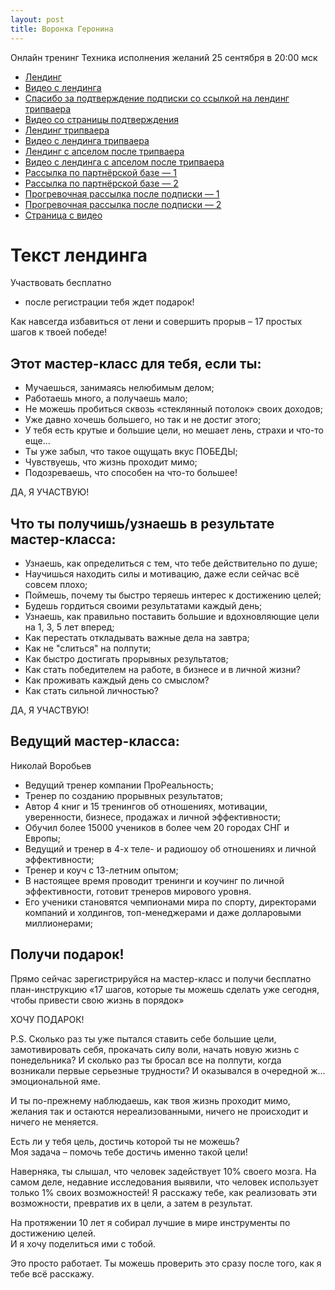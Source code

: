 ```yaml
---
layout: post
title: Воронка Геронина
---
```


Онлайн тренинг Техника исполнения желаний 25 сентября в 20:00 мск

- [Лендинг](/images/2015-09-23-geronin-landing.png)
- [Видео с лендинга](http://youtu.be/MVrcDUu1zlk)
- [Спасибо за подтверждение подписки со ссылкой на лендинг трипваера](/images/2015-09-23-geronin-success.png)
- [Видео со страницы подтверждения](http://youtu.be/qb6Q1EuZq08)
- [Лендинг трипваера](/images/2015-09-23-geronin-tripwire.png)
- [Видео с лендинга трипваера](http://youtu.be/DmSPjYbTYA0)
- [Лендинг с апселом после трипваера](/images/2015-09-23-geronin-upsell.png)
- [Видео с лендинга с апселом после трипваера](http://youtu.be/CHfwasK_hSE)
- [Рассылка по партнёрской базе — 1](/images/2015-09-23-geronin-partner-1.pdf)
- [Рассылка по партнёрской базе — 2](/images/2015-09-23-geronin-partner-2.pdf)
- [Прогревочная рассылка после подписки — 1](/images/2015-09-23-geronin-preheat-1.pdf)
- [Прогревочная рассылка после подписки — 2](/images/2015-09-23-geronin-preheat-2.pdf)
- [Страница с видео](/images/2015-09-23-geronin-video.png)

# Текст лендинга

Участвовать бесплатно
* после регистрации тебя ждет подарок!

Как навсегда избавиться от лени и совершить прорыв – 17 простых шагов к твоей победе!

## Этот мастер-класс для тебя, если ты:

- Мучаешься, занимаясь нелюбимым делом;
- Работаешь много, а получаешь мало;
- Не можешь пробиться сквозь «стеклянный потолок» своих доходов;
- Уже давно хочешь большего, но так и не достиг этого;
- У тебя есть крутые и большие цели, но мешает лень, страхи и что-то еще...
- Ты уже забыл, что такое ощущать вкус ПОБЕДЫ;
- Чувствуешь, что жизнь проходит мимо;
- Подозреваешь, что способен на что-то большее!

ДА, Я УЧАСТВУЮ!

## Что ты получишь/узнаешь в результате мастер-класса:

- Узнаешь, как определиться с тем, что тебе действительно по душе;
- Научишься находить силы и мотивацию, даже если сейчас всё совсем плохо;
- Поймешь, почему ты быстро теряешь интерес к достижению целей;
- Будешь гордиться своими результатами каждый день;
- Узнаешь, как правильно поставить большие и вдохновляющие цели на 1, 3, 5 лет вперед;
- Как перестать откладывать важные дела на завтра;
- Как не "слиться" на полпути;
- Как быстро достигать прорывных результатов;
- Как стать победителем на работе, в бизнесе и в личной жизни?
- Как проживать каждый день со смыслом?
- Как стать сильной личностью?

ДА, Я УЧАСТВУЮ!

## Ведущий мастер-класса:

Николай Воробьев

- Ведущий тренер компании ПроРеальность;
- Тренер по созданию прорывных результатов;
- Автор 4 книг и 15 тренингов об отношениях, мотивации, уверенности, бизнесе, продажах и личной эффективности;
- Обучил более 15000 учеников в более чем 20 городах СНГ и Европы;
- Ведущий и тренер в 4-х теле- и радиошоу об отношениях и личной эффективности;
- Тренер и коуч с 13-летним опытом;
- В настоящее время проводит тренинги и коучинг по личной эффективности, готовит тренеров мирового уровня.
- Его ученики становятся чемпионами мира по спорту, директорами компаний и холдингов, топ-менеджерами и даже долларовыми миллионерами;

## Получи подарок!

Прямо сейчас зарегистрируйся на мастер-класс и получи бесплатно план-инструкцию «17 шагов, которые ты можешь сделать уже сегодня, чтобы привести свою жизнь в порядок»

ХОЧУ ПОДАРОК!

P.S. Сколько раз ты уже пытался ставить себе большие цели, замотивировать себя, прокачать силу воли, начать новую жизнь с понедельника? И сколько раз ты бросал все на полпути, когда возникали первые серьезные трудности? И оказывался в очередной ж... эмоциональной яме.

И ты по-прежнему наблюдаешь, как твоя жизнь проходит мимо, желания так и остаются нереализованными, ничего не происходит и ничего не меняется.

Есть ли у тебя цель, достичь которой ты не можешь?  
Моя задача – помочь тебе достичь именно такой цели!

Наверняка, ты слышал, что человек задействует 10% своего мозга. На самом деле, недавние исследования выявили, что человек использует только 1% своих возможностей! Я расскажу тебе, как реализовать эти возможности, превратив их в цели, а затем в результат.

На протяжении 10 лет я собирал лучшие в мире инструменты по достижению целей.  
И я хочу поделиться ими с тобой.

Это просто работает. Ты можешь проверить это сразу после того, как я тебе всё расскажу.

